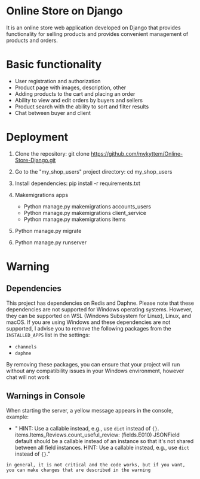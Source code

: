 # Online Store on Django

It is an online store web application developed on Django that provides functionality for selling products and provides convenient management of products and orders.

# Basic functionality

- User registration and authorization
- Product page with images, description, other
- Adding products to the cart and placing an order
- Ability to view and edit orders by buyers and sellers
- Product search with the ability to sort and filter results
- Chat between buyer and client

# Deployment

1. Clone the repository: git clone https://github.com/mykyttem/Online-Store-Django.git

2. Go to the "my_shop_users" project directory: cd my_shop_users

3. Install dependencies: pip install -r requirements.txt

4. Makemigrations apps
   - Python manage.py makemigrations accounts_users
   - Python manage.py makemigrations client_service
   - Python manage.py makemigrations items

5. Python manage.py migrate

6. Python manage.py runserver

# Warning

## Dependencies

This project has dependencies on Redis and Daphne. Please note that these dependencies are not supported for Windows operating systems. However, they can be supported on WSL (Windows Subsystem for Linux), Linux, and macOS. If you are using Windows and these dependencies are not supported, I advise you to remove the following packages from the `INSTALLED_APPS` list in the settings:

- `channels`
- `daphne`

By removing these packages, you can ensure that your project will run without any compatibility issues in your Windows environment, however chat will not work

## Warnings in Console
When starting the server, a yellow message appears in the console, example: 

- " HINT: Use a callable instead, e.g., use `dict` instead of `{}`.
items.Items_Reviews.count_useful_review: (fields.E010) JSONField default should be a callable instead of an instance so that it's not shared between all field instances.
HINT: Use a callable instead, e.g., use `dict` instead of `{}`." 

`in general, it is not critical and the code works, but if you want, you can make changes that are described in the warning`
